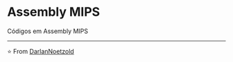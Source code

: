 # Assembly MIPS
 Códigos em Assembly MIPS

---

⭐️ From [DarlanNoetzold](https://github.com/DarlanNoetzold)
